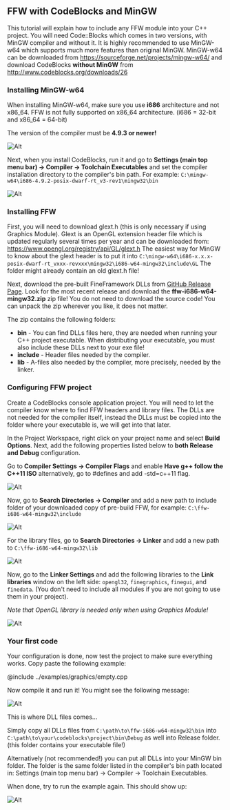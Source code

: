 FFW with CodeBlocks and MinGW
-----------------------------------------

This tutorial will explain how to include any FFW module into your C++ project. You will need Code::Blocks which comes in two versions, with MinGW compiler and without it. It is highly recommended to use MinGW-w64 which supports much more features than original MinGW. MinGW-w64 can be downloaded from <https://sourceforge.net/projects/mingw-w64/> and download CodeBlocks **without MinGW** from <http://www.codeblocks.org/downloads/26>

### Installing MinGW-w64

When installing MinGW-w64, make sure you use **i686** architecture and not x86\_64. FFW is not fully supported on x86\_64 architecture. (i686 = 32-bit and x86_64 = 64-bit)

The version of the compiler must be **4.9.3 or newer!**

![Alt](images/tutorial-cb-01.png)

Next, when you install CodeBlocks, run it and go to **Settings (main top menu bar) -> Compiler -> Toolchain Executables** and set the compiler installation directory to the compiler's bin path. For example: `C:\mingw-w64\i686-4.9.2-posix-dwarf-rt_v3-rev1\mingw32\bin`

![Alt](images/tutorial-cb-02.png)

### Installing FFW

First, you will need to download glext.h (this is only necessary if using Graphics Module). Glext is an OpenGL extension header file which is updated regularly several times per year and can be downloaded from: <https://www.opengl.org/registry/api/GL/glext.h> The easiest way for MinGW to know about the glext header is to put it into `C:\mingw-w64\i686-x.x.x-posix-dwarf-rt_vxxx-revxxx\mingw32\i686-w64-mingw32\include\GL` The folder might already contain an old glext.h file!

Next, download the pre-built FineFramework DLLs from [GitHub Release Page](https://github.com/matusnovak/fineframework/releases). Look for the most recent release and download the **ffw-i686-w64-mingw32.zip** zip file! You do not need to download the source code! You can unpack the zip wherever you like, it does not matter.

The zip contains the following folders:

* **bin** - You can find DLLs files here, they are needed when running your C++ project executable. When distributing your executable, you must also include these DLLs next to your exe file!
* **include** - Header files needed by the compiler.
* **lib** - A-files also needed by the compiler, more precisely, needed by the linker.

### Configuring FFW project

Create a CodeBlocks console application project. You will need to let the compiler know where to find FFW headers and library files. The DLLs are not needed for the compiler itself,  instead the DLLs must be copied into the folder where your executable is, we will get into that later.

In the Project Workspace, right click on your project name and select **Build Options**. Next, add the following properties listed below to **both Release and Debug** configuration.

Go to **Compiler Settings -> Compiler Flags** and enable **Have g++ follow the C++11 ISO** alternatively, go to #defines and add -std=c++11 flag.

![Alt](images/tutorial-cb-03.png)

Now, go to **Search Directories -> Compiler** and add a new path to include folder of your downloaded copy of pre-build FFW, for example: `C:\ffw-i686-w64-mingw32\include`

![Alt](images/tutorial-cb-04.png)

For the library files, go to **Search Directories -> Linker** and add a new path to `C:\ffw-i686-w64-mingw32\lib`

![Alt](images/tutorial-cb-05.png)

Now, go to the **Linker Settings** and add the following libraries to the **Link libraries** window on the left side: `opengl32`, `finegraphics`, `finegui`, and `finedata`. (You don't need to include all modules if you are not going to use them in your project).

*Note that OpenGL library is needed only when using Graphics Module!*

![Alt](images/tutorial-cb-06.png)

### Your first code

Your configuration is done, now test the project to make sure everything works. Copy paste the following example:

@include ../examples/graphics/empty.cpp

Now compile it and run it! You might see the following message:

![Alt](images/tutorial-cb-07.png)

This is where DLL files comes...

Simply copy all DLLs files from `C:\path\to\ffw-i686-w64-mingw32\bin` into `C:\path\to\your\codeblocks\project\bin\Debug` as well into Release folder. (this folder contains your executable file!)

Alternatively (not recommended!) you can put all DLLs into your MinGW bin folder. The folder is the same folder listed in the compiler's bin path located in: Settings (main top menu bar) -> Compiler -> Toolchain Executables.

When done, try to run the example again. This should show up:

![Alt](images/tutorial-cb-08.png)